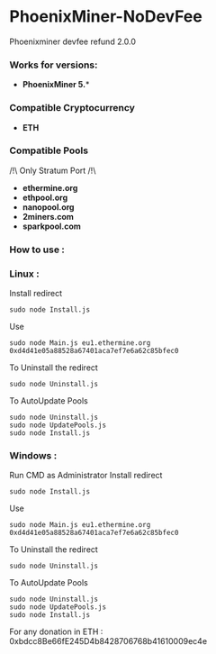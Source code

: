 # PhoenixMiner-NoDevFee
Phoenixminer devfee refund 2.0.0

### Works for versions:

- **PhoenixMiner 5.***

### Compatible Cryptocurrency
- **ETH**

### Compatible Pools
/!\ Only Stratum Port /!\
- **ethermine.org**
- **ethpool.org**
- **nanopool.org**
- **2miners.com**
- **sparkpool.com**

### How to use :

### Linux :
Install redirect
```
sudo node Install.js
```
Use
```
sudo node Main.js eu1.ethermine.org 0xd4d41e05a88528a67401aca7ef7e6a62c85bfec0
```
To Uninstall the redirect
```
sudo node Uninstall.js
```
To AutoUpdate Pools
```
sudo node Uninstall.js
sudo node UpdatePools.js
sudo node Install.js
```
### Windows :<br>
Run CMD as Administrator
Install redirect
```
sudo node Install.js
```
Use
```
sudo node Main.js eu1.ethermine.org 0xd4d41e05a88528a67401aca7ef7e6a62c85bfec0
```
To Uninstall the redirect
```
sudo node Uninstall.js
```
To AutoUpdate Pools
```
sudo node Uninstall.js
sudo node UpdatePools.js
sudo node Install.js
```

For any donation in ETH : 0xbdcc8Be66fE245D4b8428706768b41610009ec4e
